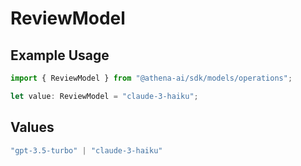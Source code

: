 # ReviewModel

## Example Usage

```typescript
import { ReviewModel } from "@athena-ai/sdk/models/operations";

let value: ReviewModel = "claude-3-haiku";
```

## Values

```typescript
"gpt-3.5-turbo" | "claude-3-haiku"
```